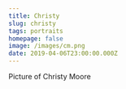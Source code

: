 ```yaml
---
title: Christy
slug: christy
tags: portraits
homepage: false
image: /images/cm.png
date: 2019-04-06T23:00:00.000Z
---
```

Picture of Christy Moore
